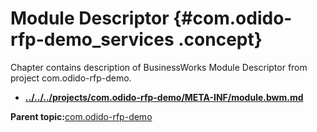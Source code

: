 # Module Descriptor {#com.odido-rfp-demo_services .concept}

Chapter contains description of BusinessWorks Module Descriptor from project com.odido-rfp-demo.

-   **[../../../projects/com.odido-rfp-demo/META-INF/module.bwm.md](../../../projects/com.odido-rfp-demo/META-INF/module.bwm.md)**  


**Parent topic:**[com.odido-rfp-demo](../../../projects/com.odido-rfp-demo/com.odido-rfp-demo.md)

